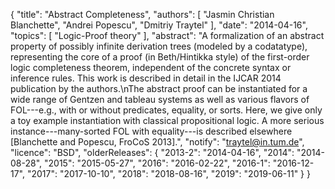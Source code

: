 {
    "title": "Abstract Completeness",
    "authors": [
        "Jasmin Christian Blanchette",
        "Andrei Popescu",
        "Dmitriy Traytel"
    ],
    "date": "2014-04-16",
    "topics": [
        "Logic-Proof theory"
    ],
    "abstract": "A formalization of an abstract property of possibly infinite derivation trees (modeled by a codatatype),  representing the core of a proof (in Beth/Hintikka style) of the first-order logic completeness theorem, independent of the concrete syntax or inference rules. This work is described in detail in the IJCAR 2014 publication by the authors.\nThe abstract proof can be instantiated for a wide range of Gentzen and tableau systems as well as various flavors of FOL---e.g., with or without predicates, equality, or sorts. Here, we give only a toy example instantiation with classical propositional logic. A more serious instance---many-sorted FOL with equality---is described elsewhere [Blanchette and Popescu, FroCoS 2013].",
    "notify": "traytel@in.tum.de",
    "licence": "BSD",
    "olderReleases": {
        "2013-2": "2014-04-16",
        "2014": "2014-08-28",
        "2015": "2015-05-27",
        "2016": "2016-02-22",
        "2016-1": "2016-12-17",
        "2017": "2017-10-10",
        "2018": "2018-08-16",
        "2019": "2019-06-11"
    }
}